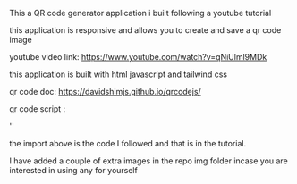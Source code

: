 This a QR code generator application i built following a youtube tutorial 

this application is responsive and allows you to create and save a qr code image 

youtube video link: https://www.youtube.com/watch?v=qNiUlml9MDk

this application is built with html javascript and tailwind css 

qr code doc: https://davidshimjs.github.io/qrcodejs/

qr code script :       

'<script src="https://cdnjs.cloudflare.com/ajax/libs/qrcodejs/1.0.0/qrcode.min.js" 
      integrity="sha512-CNgIRecGo7nphbeZ04Sc13ka07paqdeTu0WR1IM4kNcpmBAUSHSQX0FslNhTDadL4O5SAGapGt4FodqL8My0mA==" 
      crossorigin="anonymous" referrerpolicy="no-referrer">
    </script>'

the import above is the code I followed and that is in the tutorial.

I have added a couple of extra images in the repo img folder incase you are interested in using any for yourself

